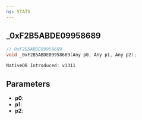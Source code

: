 ```yaml
---
ns: STATS
---
```

## _0xF2B5ABDE09958689

```c
// 0xF2B5ABDE09958689
void _0xF2B5ABDE09958689(Any p0, Any p1, Any p2);
```

```
NativeDB Introduced: v1311
```

## Parameters
* **p0**:
* **p1**:
* **p2**:
